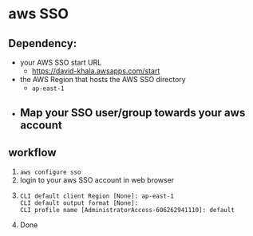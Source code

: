 # aws SSO


## Dependency:
- your AWS SSO start URL
  - https://david-khala.awsapps.com/start
- the AWS Region that hosts the AWS SSO directory
  - `ap-east-1`
- Map your SSO user/group towards your aws account
  - 

## workflow
1. `aws configure sso`
2. login to your aws SSO account in web browser
3.  ```
    CLI default client Region [None]: ap-east-1                                                         
    CLI default output format [None]:                                                                        
    CLI profile name [AdministratorAccess-606262941110]: default    
    ```
4. Done
